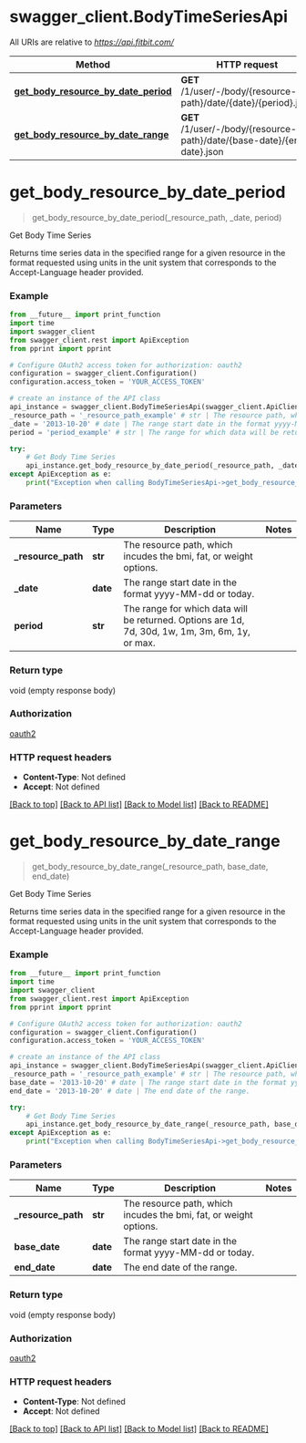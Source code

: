 # swagger_client.BodyTimeSeriesApi

All URIs are relative to *https://api.fitbit.com/*

| Method                                                                                        | HTTP request                                                            | Description          |
| --------------------------------------------------------------------------------------------- | ----------------------------------------------------------------------- | -------------------- |
| [**get_body_resource_by_date_period**](BodyTimeSeriesApi.md#get_body_resource_by_date_period) | **GET** /1/user/-/body/{resource-path}/date/{date}/{period}.json        | Get Body Time Series |
| [**get_body_resource_by_date_range**](BodyTimeSeriesApi.md#get_body_resource_by_date_range)   | **GET** /1/user/-/body/{resource-path}/date/{base-date}/{end-date}.json | Get Body Time Series |

# **get_body_resource_by_date_period**

> get_body_resource_by_date_period(\_resource_path, \_date, period)

Get Body Time Series

Returns time series data in the specified range for a given resource in the format requested using units in the unit system that corresponds to the Accept-Language header provided.

### Example

```python
from __future__ import print_function
import time
import swagger_client
from swagger_client.rest import ApiException
from pprint import pprint

# Configure OAuth2 access token for authorization: oauth2
configuration = swagger_client.Configuration()
configuration.access_token = 'YOUR_ACCESS_TOKEN'

# create an instance of the API class
api_instance = swagger_client.BodyTimeSeriesApi(swagger_client.ApiClient(configuration))
_resource_path = '_resource_path_example' # str | The resource path, which incudes the bmi, fat, or weight options.
_date = '2013-10-20' # date | The range start date in the format yyyy-MM-dd or today.
period = 'period_example' # str | The range for which data will be returned. Options are 1d, 7d, 30d, 1w, 1m, 3m, 6m, 1y, or max.

try:
    # Get Body Time Series
    api_instance.get_body_resource_by_date_period(_resource_path, _date, period)
except ApiException as e:
    print("Exception when calling BodyTimeSeriesApi->get_body_resource_by_date_period: %s\n" % e)
```

### Parameters

| Name                | Type     | Description                                                                                     | Notes |
| ------------------- | -------- | ----------------------------------------------------------------------------------------------- | ----- |
| **\_resource_path** | **str**  | The resource path, which incudes the bmi, fat, or weight options.                               |
| **\_date**          | **date** | The range start date in the format yyyy-MM-dd or today.                                         |
| **period**          | **str**  | The range for which data will be returned. Options are 1d, 7d, 30d, 1w, 1m, 3m, 6m, 1y, or max. |

### Return type

void (empty response body)

### Authorization

[oauth2](../README.md#oauth2)

### HTTP request headers

- **Content-Type**: Not defined
- **Accept**: Not defined

[[Back to top]](#) [[Back to API list]](../README.md#documentation-for-api-endpoints) [[Back to Model list]](../README.md#documentation-for-models) [[Back to README]](../README.md)

# **get_body_resource_by_date_range**

> get_body_resource_by_date_range(\_resource_path, base_date, end_date)

Get Body Time Series

Returns time series data in the specified range for a given resource in the format requested using units in the unit system that corresponds to the Accept-Language header provided.

### Example

```python
from __future__ import print_function
import time
import swagger_client
from swagger_client.rest import ApiException
from pprint import pprint

# Configure OAuth2 access token for authorization: oauth2
configuration = swagger_client.Configuration()
configuration.access_token = 'YOUR_ACCESS_TOKEN'

# create an instance of the API class
api_instance = swagger_client.BodyTimeSeriesApi(swagger_client.ApiClient(configuration))
_resource_path = '_resource_path_example' # str | The resource path, which incudes the bmi, fat, or weight options.
base_date = '2013-10-20' # date | The range start date in the format yyyy-MM-dd or today.
end_date = '2013-10-20' # date | The end date of the range.

try:
    # Get Body Time Series
    api_instance.get_body_resource_by_date_range(_resource_path, base_date, end_date)
except ApiException as e:
    print("Exception when calling BodyTimeSeriesApi->get_body_resource_by_date_range: %s\n" % e)
```

### Parameters

| Name                | Type     | Description                                                       | Notes |
| ------------------- | -------- | ----------------------------------------------------------------- | ----- |
| **\_resource_path** | **str**  | The resource path, which incudes the bmi, fat, or weight options. |
| **base_date**       | **date** | The range start date in the format yyyy-MM-dd or today.           |
| **end_date**        | **date** | The end date of the range.                                        |

### Return type

void (empty response body)

### Authorization

[oauth2](../README.md#oauth2)

### HTTP request headers

- **Content-Type**: Not defined
- **Accept**: Not defined

[[Back to top]](#) [[Back to API list]](../README.md#documentation-for-api-endpoints) [[Back to Model list]](../README.md#documentation-for-models) [[Back to README]](../README.md)
